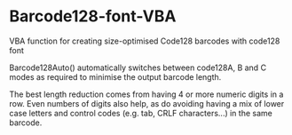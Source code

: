 # Barcode128-font-VBA
VBA function for creating size-optimised Code128 barcodes with code128 font

Barcode128Auto() automatically switches between code128A, B and C modes as required to minimise the output barcode length.

The best length reduction comes from having 4 or more numeric digits in a row. Even numbers of digits also help, as do avoiding having a mix of lower case letters and control codes (e.g. tab, CRLF characters...) in the same barcode.
